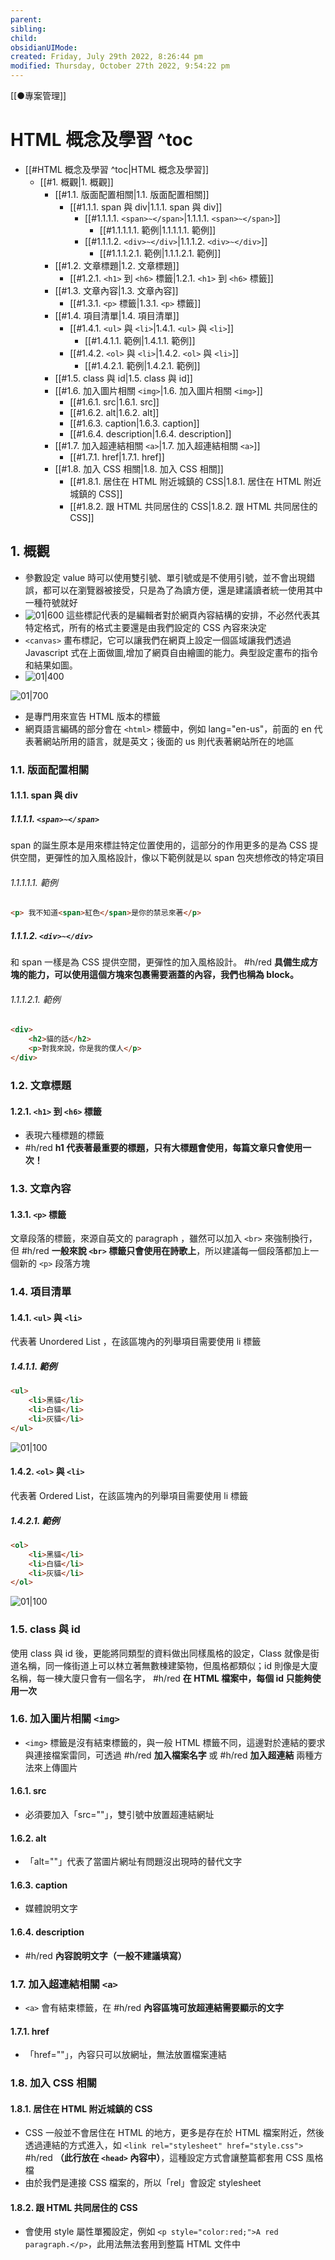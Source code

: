 ```yaml
---
parent: 
sibling: 
child: 
obsidianUIMode: 
created: Friday, July 29th 2022, 8:26:44 pm
modified: Thursday, October 27th 2022, 9:54:22 pm
---
```

[[●專案管理]]
# HTML 概念及學習 ^toc

- [[#HTML 概念及學習 ^toc|HTML 概念及學習]]
	- [[#1. 概觀|1. 概觀]]
		- [[#1.1. 版面配置相關|1.1. 版面配置相關]]
			- [[#1.1.1. span 與 div|1.1.1. span 與 div]]
				- [[#1.1.1.1. `<span>~</span>`|1.1.1.1. `<span>~</span>`]]
					- [[#1.1.1.1.1. 範例|1.1.1.1.1. 範例]]
				- [[#1.1.1.2. `<div>~</div>`|1.1.1.2. `<div>~</div>`]]
					- [[#1.1.1.2.1. 範例|1.1.1.2.1. 範例]]
		- [[#1.2. 文章標題|1.2. 文章標題]]
			- [[#1.2.1. `<h1>` 到 `<h6>` 標籤|1.2.1. `<h1>` 到 `<h6>` 標籤]]
		- [[#1.3. 文章內容|1.3. 文章內容]]
			- [[#1.3.1. `<p>` 標籤|1.3.1. `<p>` 標籤]]
		- [[#1.4. 項目清單|1.4. 項目清單]]
			- [[#1.4.1. `<ul>` 與 `<li>`|1.4.1. `<ul>` 與 `<li>`]]
				- [[#1.4.1.1. 範例|1.4.1.1. 範例]]
			- [[#1.4.2. `<ol>` 與 `<li>`|1.4.2. `<ol>` 與 `<li>`]]
				- [[#1.4.2.1. 範例|1.4.2.1. 範例]]
		- [[#1.5. class 與 id|1.5. class 與 id]]
		- [[#1.6. 加入圖片相關 `<img>`|1.6. 加入圖片相關 `<img>`]]
			- [[#1.6.1. src|1.6.1. src]]
			- [[#1.6.2. alt|1.6.2. alt]]
			- [[#1.6.3. caption|1.6.3. caption]]
			- [[#1.6.4. description|1.6.4. description]]
		- [[#1.7. 加入超連結相關 `<a>`|1.7. 加入超連結相關 `<a>`]]
			- [[#1.7.1. href|1.7.1. href]]
		- [[#1.8. 加入 CSS 相關|1.8. 加入 CSS 相關]]
			- [[#1.8.1. 居住在 HTML 附近城鎮的 CSS|1.8.1. 居住在 HTML 附近城鎮的 CSS]]
			- [[#1.8.2. 跟 HTML 共同居住的 CSS|1.8.2. 跟 HTML 共同居住的 CSS]]


## 1. 概觀
- 參數設定 value 時可以使用雙引號、單引號或是不使用引號，並不會出現錯誤，都可以在瀏覽器被接受，只是為了為讀方便，還是建議讀者統一使用其中一種符號就好
- ![01|600](https://raw.githubusercontent.com/hoonsor/upgit-Obsidian/main/2022/07/29/upgit_20220729_1659099714.png)
這些標記代表的是編輯者對於網頁內容結構的安排，不必然代表其特定格式，所有的格式主要還是由我們設定的 CSS 內容來決定
- `<canvas>` 畫布標記，它可以讓我們在網頁上設定一個區域讓我們透過 Javascript 式在上面做圖,增加了網頁自由繪圖的能力。典型設定畫布的指令和結果如圖。
- ![01|400](https://raw.githubusercontent.com/hoonsor/upgit-Obsidian/main/2022/07/29/upgit_20220729_1659101203.png)

![01|700](https://raw.githubusercontent.com/hoonsor/upgit-Obsidian/main/2022/07/31/upgit_20220731_1659273305.png)


- <!doctype html> 是專門用來宣告 HTML 版本的標籤
- 網頁語言編碼的部分會在 `<html>` 標籤中，例如 lang="en-us"，前面的 en 代表著網站所用的語言，就是英文；後面的 us 則代表著網站所在的地區

### 1.1. 版面配置相關
#### 1.1.1. span 與 div

##### 1.1.1.1. `<span>~</span>`
span 的誕生原本是用來標註特定位置使用的，這部分的作用更多的是為 CSS 提供空間，更彈性的加入風格設計，像以下範例就是以 span 包夾想修改的特定項目

###### 1.1.1.1.1. 範例
```HTML
<p> 我不知道<span>紅色</span>是你的禁忌來著</p>
```

##### 1.1.1.2. `<div>~</div>`
和 span 一樣是為 CSS 提供空間，更彈性的加入風格設計。 #h/red **具備生成方塊的能力，可以使用這個方塊來包裹需要涵蓋的內容，我們也稱為 block。**

###### 1.1.1.2.1. 範例
```html
<div>
	<h2>貓的話</h2>
	<p>對我來說，你是我的僕人</p>
</div>
```

### 1.2. 文章標題
#### 1.2.1. `<h1>` 到 `<h6>` 標籤
- 表現六種標題的標籤
- #h/red **h1 代表著最重要的標題，只有大標題會使用，每篇文章只會使用一次！**

### 1.3. 文章內容
#### 1.3.1. `<p>` 標籤
文章段落的標籤，來源自英文的 paragraph ，雖然可以加入 `<br>` 來強制換行，但 #h/red **一般來說 `<br>` 標籤只會使用在詩歌上**，所以建議每一個段落都加上一個新的 `<p>` 段落方塊

### 1.4. 項目清單
#### 1.4.1. `<ul>` 與 `<li>`
代表著 Unordered List ，在該區塊內的列舉項目需要使用 li 標籤
##### 1.4.1.1. 範例
```html
<ul>
	<li>黑貓</li>
	<li>白貓</li>
	<li>灰貓</li>
</ul>
```

![01|100](https://raw.githubusercontent.com/hoonsor/upgit-Obsidian/main/2022/10/26/upgit_20221026_1666793191.png)

#### 1.4.2. `<ol>` 與 `<li>`
代表著 Ordered List，在該區塊內的列舉項目需要使用 li 標籤
##### 1.4.2.1. 範例
```html
<ol>
	<li>黑貓</li>
	<li>白貓</li>
	<li>灰貓</li>
</ol>
```

![01|100](https://raw.githubusercontent.com/hoonsor/upgit-Obsidian/main/2022/10/26/upgit_20221026_1666793270.png)

### 1.5. class 與 id
使用 class 與 id 後，更能將同類型的資料做出同樣風格的設定，Class 就像是街道名稱，同一條街道上可以林立著無數棟建築物，但風格都類似；id 則像是大廈名稱，每一棟大廈只會有一個名字， #h/red **在 HTML 檔案中，每個 id 只能夠使用一次**

### 1.6. 加入圖片相關 `<img>`
- `<img>` 標籤是沒有結束標籤的，與一般 HTML 標籤不同，這邊對於連結的要求與連接檔案雷同，可透過 #h/red **加入檔案名字** 或 #h/red **加入超連結** 兩種方法來上傳圖片
#### 1.6.1. src
- 必須要加入「src=""」，雙引號中放置超連結網址
#### 1.6.2. alt
- 「alt=""」代表了當圖片網址有問題沒出現時的替代文字
#### 1.6.3. caption
- 媒體說明文字
#### 1.6.4. description
-  #h/red **內容說明文字（一般不建議填寫）**

### 1.7. 加入超連結相關 `<a>`
- `<a>` 會有結束標籤，在 #h/red **內容區塊可放超連結需要顯示的文字**
#### 1.7.1. href
- 「href=""」，內容只可以放網址，無法放置檔案連結

### 1.8. 加入 CSS 相關
#### 1.8.1. 居住在 HTML 附近城鎮的 CSS
- CSS 一般並不會居住在 HTML 的地方，更多是存在於 HTML 檔案附近，然後透過連結的方式進入，如 `<link rel="stylesheet" href="style.css">` #h/red **（此行放在 `<head>` 內容中）**，這種設定方式會讓整篇都套用 CSS 風格檔
- 由於我們是連接 CSS 檔案的，所以「rel」會設定 stylesheet
#### 1.8.2. 跟 HTML 共同居住的 CSS
- 會使用 style 屬性單獨設定，例如 `<p style="color:red;">A red paragraph.</p>`，此用法無法套用到整篇 HTML 文件中
